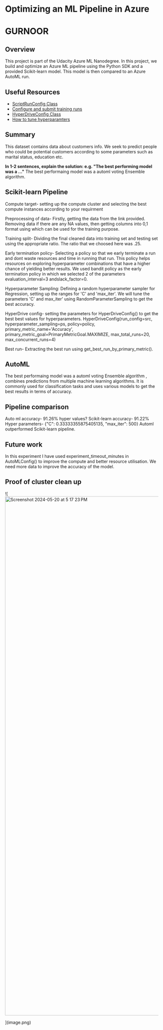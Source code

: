 # Optimizing an ML Pipeline in Azure
# GURNOOR
## Overview
This project is part of the Udacity Azure ML Nanodegree.
In this project, we build and optimize an Azure ML pipeline using the Python SDK and a provided Scikit-learn model.
This model is then compared to an Azure AutoML run.

## Useful Resources
- [ScriptRunConfig Class](https://docs.microsoft.com/en-us/python/api/azureml-core/azureml.core.scriptrunconfig?view=azure-ml-py)
- [Configure and submit training runs](https://docs.microsoft.com/en-us/azure/machine-learning/how-to-set-up-training-targets)
- [HyperDriveConfig Class](https://docs.microsoft.com/en-us/python/api/azureml-train-core/azureml.train.hyperdrive.hyperdriveconfig?view=azure-ml-py)
- [How to tune hyperparamters](https://docs.microsoft.com/en-us/azure/machine-learning/how-to-tune-hyperparameters)


## Summary

This dataset contains data about customers info. We seek to predict people who could be potential customers according to some parameters such as marital status, education etc.

**In 1-2 sentences, explain the solution: e.g. "The best performing model was a ..."**
The best performaing model was a automl voting Ensemble algorithm.

## Scikit-learn Pipeline

Compute target- setting up the compute cluster and selecting the best compute instances according to your requirment

Preprocessing of data- Firstly, getting the data from the link provided. Removing data if there are any NA values, then getting columns into 0,1 format using which can be used for the training purpose.

Training split- Dividing the final cleaned data into training set and testing set using the appropriate ratio. The ratio 
that we choosed here was .25. 

Early termination policy- Selecting a policy so that we early terminate a run and dont waste resources and time in running that run. This policy helps resources on exploring hyperparameter combinations that have a higher chance of yielding better results. We used bandit policy as the early termination policy in which we selected 2 of the parameters evaluation_interval=3 andslack_factor=0.

Hyperparameter Sampling:
Defining a random hyperparameter sampler for Regression, setting up the ranges for 'C' and 'max_iter'. We will tune the parameters 'C' and max_iter' using RandomParameterSampling to get the best accuracy.

HyperDrive config- setting the parameters for HyperDriveConfig() to get the best best values for hyperparameters.
HyperDriveConfig(run_config=src,
      hyperparameter_sampling=ps,
      policy=policy,
      primary_metric_name='Accuracy',
      primary_metric_goal=PrimaryMetricGoal.MAXIMIZE,
      max_total_runs=20,
      max_concurrent_runs=4)

Best run- Extracting the best run using get_best_run_by_primary_metric().


## AutoML

The best performaing model was a automl voting Ensemble algorithm , combines predictions from multiple machine learning algorithms. It is commonly used for classification tasks and uses various models to get the best results in terms of accuracy.


## Pipeline comparison
Auto ml accuracy- 91.26% hyper values?
Scikit-learn accuracy- 91.22% Hyper parameters- {"C": 0.33333355875405135, "max_iter": 500}
Automl outperformed Scikit-learn pipeline. 

## Future work
In this experiment I have used experiment_timeout_minutes in AutoMLConfig() to improve the compute and better resource utilisation.
We need more data to improve the accuracy of the model. 


## Proof of cluster clean up
![
    <img width="1700" alt="Screenshot 2024-05-20 at 5 17 23 PM" src="https://github.com/gurnoor121198/nd00333_AZMLND_Optimizing_a_Pipeline_in_Azure-Starter_Files/assets/62958740/6a89dbef-af90-47c0-8c7a-9938819971e8">

](image.png)
